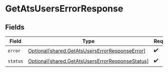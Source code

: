 # GetAtsUsersErrorResponse


## Fields

| Field                                                                                                        | Type                                                                                                         | Required                                                                                                     | Description                                                                                                  |
| ------------------------------------------------------------------------------------------------------------ | ------------------------------------------------------------------------------------------------------------ | ------------------------------------------------------------------------------------------------------------ | ------------------------------------------------------------------------------------------------------------ |
| `error`                                                                                                      | [Optional[shared.GetAtsUsersErrorResponseError]](undefined/models/shared/getatsuserserrorresponseerror.md)   | :heavy_check_mark:                                                                                           | N/A                                                                                                          |
| `status`                                                                                                     | [Optional[shared.GetAtsUsersErrorResponseStatus]](undefined/models/shared/getatsuserserrorresponsestatus.md) | :heavy_check_mark:                                                                                           | N/A                                                                                                          |
